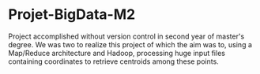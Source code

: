 # Projet-BigData-M2
Project accomplished without version control in second year of master's degree. We was two to realize this project of which the aim was to, using a Map/Reduce architecture and Hadoop, processing huge input files containing coordinates to retrieve centroids among these points.
